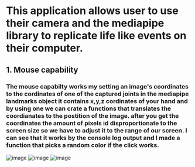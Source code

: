 # This application allows user to use their camera and the mediapipe library to replicate life like events on their computer.
## 1. Mouse capability
### The mouse capabilty works my setting an image's coordinates to the cordinates of one of the captured joints in the mediapipe landmarks object it contains x,y,z cordinates of your hand and by using one we can crate a functions that translates the coordianates to the postition of the image. after you get the coordinates the amount of pixels id disproportionate to the screen size so we have to adjust it to the range of our screen. **I can see that it works by the console log output and I made a function that picks a random color if the click works.**
![image](https://user-images.githubusercontent.com/60336145/140324340-02663945-47df-4981-aa68-d87824d9ad6b.png)
![image](https://user-images.githubusercontent.com/60336145/140325315-e7fdca5e-ef96-4ca3-83a8-dbb1426462e1.png)
![image](https://user-images.githubusercontent.com/60336145/140325363-413db78a-665f-4fe1-865a-388a9187ce8c.png)

